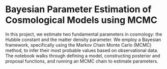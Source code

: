 # Bayesian Parameter Estimation of Cosmological Models using MCMC
In this project, we estimate two fundamental parameters in cosmology: the Hubble constant and the matter density parameter.
We employ a Bayesian framework, specifically using the Markov Chain Monte Carlo (MCMC) method, to infer their most probable values based on observational data.
The notebook walks through defining a model, constructing posterior and proposal functions, and running an MCMC chain to estimate parameters. 
